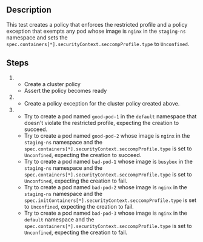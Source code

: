 ## Description

This test creates a policy that enforces the restricted profile and a policy exception that exempts any pod whose image is `nginx` in the `staging-ns` namespace and sets the `spec.containers[*].securityContext.seccompProfile.type` to `Unconfined`.

## Steps

1.  - Create a cluster policy
    - Assert the policy becomes ready
1.  - Create a policy exception for the cluster policy created above.
1.  - Try to create a pod named `good-pod-1` in the `default` namespace that doesn't violate the restricted profile, expecting the creation to succeed.
    - Try to create a pod named `good-pod-2` whose image is `nginx` in the `staging-ns` namespace and the `spec.containers[*].securityContext.seccompProfile.type` is set to `Unconfined`, expecting the creation to succeed.
    - Try to create a pod named `bad-pod-1` whose image is `busybox` in the `staging-ns` namespace and the `spec.containers[*].securityContext.seccompProfile.type` is set to `Unconfined`, expecting the creation to fail.
    - Try to create a pod named `bad-pod-2` whose image is `nginx` in the `staging-ns` namespace and the `spec.initContainers[*].securityContext.seccompProfile.type` is set to `Unconfined`, expecting the creation to fail.
    - Try to create a pod named `bad-pod-3` whose image is `nginx` in the `default` namespace and the `spec.containers[*].securityContext.seccompProfile.type` is set to `Unconfined`, expecting the creation to fail.
